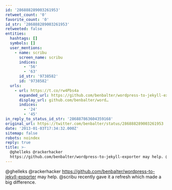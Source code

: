 ```yaml
---
id: '286888289003261953'
retweet_count: '0'
favorite_count: '0'
id_str: '286888289003261953'
retweeted: false
entities:
  hashtags: []
  symbols: []
  user_mentions:
    - name: scribu
      screen_name: scribu
      indices:
        - '56'
        - '63'
      id_str: '9738582'
      id: '9738582'
  urls:
    - url: https://t.co/rw4Pbs4a
      expanded_url: https://github.com/benbalter/wordpress-to-jekyll-exporter
      display_url: github.com/benbalter/word…
      indices:
        - '24'
        - '45'
in_reply_to_status_id_str: '286887863604359168'
original_url: https://twitter.com/benbalter/status/286888289003261953
date: '2013-01-03T17:34:32.000Z'
sitemap: false
robots: noindex
reply: true
title: >-
  @ghelleks @rackerhacker
  https://github.com/benbalter/wordpress-to-jekyll-exporter may help. @scribu …
---
```


@ghelleks @rackerhacker https://github.com/benbalter/wordpress-to-jekyll-exporter may help. @scribu recently gave it a refresh which made a big difference.